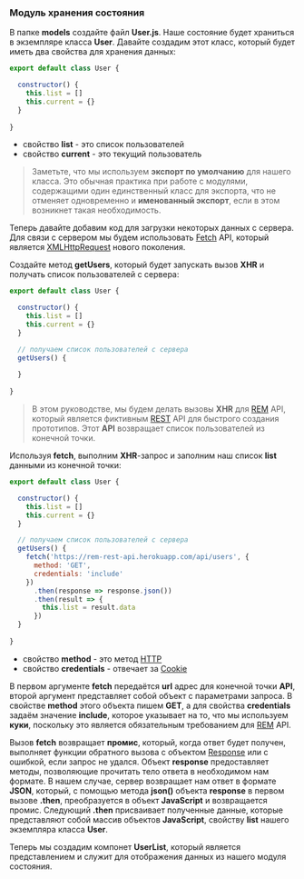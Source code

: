 <h3 id="storage-module">Модуль хранения состояния</h3>

В папке **models** создайте файл **User.js**. Наше состояние будет храниться в экземпляре класса **User**. Давайте создадим этот класс, который будет иметь два свойства для хранения данных:

```js
export default class User {

  constructor() {
    this.list = []
    this.current = {}
  }
  
}
```

+ свойство **list** - это список пользователей
+ свойство **current** - это текущий пользователь

> Заметьте, что мы используем **экспорт по умолчанию** для нашего класса. Это обычная практика при работе с модулями, содержащими один единственный класс для экспорта, что не отменяет одновременно и **именованный экспорт**, если в этом возникнет такая необходимость.

Теперь давайте добавим код для загрузки некоторых данных с сервера. Для связи с сервером мы будем использовать [Fetch](https://developer.mozilla.org/ru/docs/Web/API/Fetch_API/Using_Fetch) API, который является [XMLHttpRequest](https://developer.mozilla.org/ru/docs/Web/API/XMLHttpRequest) нового поколения.

Создайте метод **getUsers**, который будет запускать вызов **XHR** и получать список пользователей с сервера:

```js
export default class User {

  constructor() {
    this.list = []
    this.current = {}
  }

  // получаем список пользователей с сервера
  getUsers() {
    
  }
  
}
```

> В этом руководстве, мы будем делать вызовы **XHR** для [REM](http://rem-rest-api.herokuapp.com/) API, который является фиктивным [REST](https://ru.wikipedia.org/wiki/REST) API для быстрого создания прототипов. Этот **API** возвращает список пользователей из конечной точки.

Используя **fetch**, выполним **XHR**-запрос и заполним наш список **list** данными из конечной точки:

```js
export default class User {

  constructor() {
    this.list = []
    this.current = {}
  }

  // получаем список пользователей с сервера
  getUsers() {
    fetch('https://rem-rest-api.herokuapp.com/api/users', {
      method: 'GET',
      credentials: 'include'
    })
      .then(response => response.json())
      .then(result => {
        this.list = result.data
      })
  }
  
}
```

+ свойство **method** - это метод [HTTP](https://ru.wikipedia.org/wiki/HTTP)
+ свойство **credentials** - отвечает за [Cookie](https://ru.wikipedia.org/wiki/Cookie)

В первом аргументе **fetch** передаётся **url** адрес для конечной точки **API**, второй аргумент представляет собой объект с параметрами запроса. В свойстве **method** этого объекта пишем **GET**, а для свойства **credentials** задаём значение **include**, которое указывает на то, что мы используем **куки**, поскольку это является обязательным требованием для [REM](http://rem-rest-api.herokuapp.com/) API.

Вызов **fetch** возвращает **промис**, который, когда ответ будет получен, выполняет функции обратного вызова с объектом [Response](https://developer.mozilla.org/ru/docs/Web/API/Response) или с ошибкой, если запрос не удался. Объект **response** предоставляет методы, позволяющие прочитать тело ответа в необходимом нам формате. В нашем случае, сервер возвращает нам ответ в формате **JSON**, который, с помощью метода **json()** объекта **response** в первом вызове **.then**, преобразуется в объект **JavaScript** и возвращается промис. Следующий **.then** присваивает полученные данные, которые представляют собой массив объектов **JavaScript**, свойству **list** нашего экземпляра класса **User**.

Теперь мы создадим компонет **UserList**, который является представлением и служит для отображения данных из нашего модуля состояния.